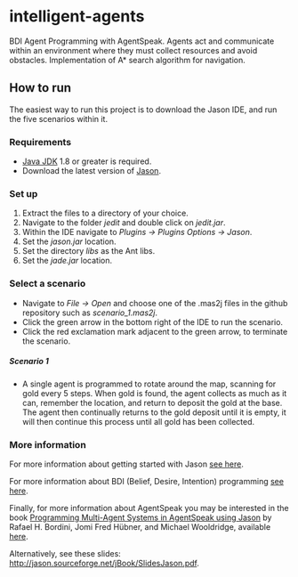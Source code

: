 # intelligent-agents
BDI Agent Programming with AgentSpeak. Agents act and communicate within an environment where they must collect resources and avoid obstacles. Implementation of A* search algorithm for navigation.

## How to run
The easiest way to run this project is to download the Jason IDE, and run the five scenarios within it.

### Requirements
- [Java JDK](https://www.oracle.com/uk/java/technologies/javase-downloads.html) 1.8 or greater is required.
- Download the latest version of [Jason](https://sourceforge.net/projects/jason/).

### Set up
1. Extract the files to a directory of your choice.
2. Navigate to the folder *jedit* and double click on *jedit.jar*.
3. Within the IDE navigate to *Plugins -> Plugins Options -> Jason*.
4. Set the *jason.jar* location.
5. Set the directory *libs* as the Ant libs.
6. Set the *jade.jar* location.

### Select a scenario
- Navigate to *File -> Open* and choose one of the .mas2j files in the github repository such as *scenario_1.mas2j*.
- Click the green arrow in the bottom right of the IDE to run the scenario.
- Click the red exclamation mark adjacent to the green arrow, to terminate the scenario.

##### Scenario 1
- A single agent is programmed to rotate around the map, scanning for gold every 5 steps. When gold is found, the agent collects as much as it can, remember the location, and return to deposit the gold at the base. The agent then continually returns to the gold deposit until it is empty, it will then continue this process until all gold has been collected.

### More information
For more information about getting started with Jason [see here](http://jason.sourceforge.net/mini-tutorial/getting-started/).

For more information about BDI (Belief, Desire, Intention) programming [see here](https://en.wikipedia.org/wiki/Belief%E2%80%93desire%E2%80%93intention_software_model).

Finally, for more information about AgentSpeak you may be interested in the book [Programming Multi-Agent Systems in AgentSpeak using Jason](https://dl.acm.org/doi/book/10.5555/1197104) by Rafael H. Bordini, Jomi Fred Hübner, and Michael Wooldridge, available [here](https://www.amazon.co.uk/Programming-Multi-agent-Systems-AgentSpeak-Technology/dp/0470029005/ref=sr_1_1?dchild=1&keywords=Programming+Multi-Agent+Systems+in+AgentSpeak+using+Jason&qid=1604889177&sr=8-1).

Alternatively, see these slides: http://jason.sourceforge.net/jBook/SlidesJason.pdf.


